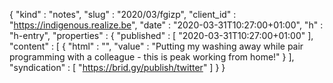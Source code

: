 {
  "kind" : "notes",
  "slug" : "2020/03/fgizp",
  "client_id" : "https://indigenous.realize.be",
  "date" : "2020-03-31T10:27:00+01:00",
  "h" : "h-entry",
  "properties" : {
    "published" : [ "2020-03-31T10:27:00+01:00" ],
    "content" : [ {
      "html" : "",
      "value" : "Putting my washing away while pair programming with a colleague - this is peak working from home!"
    } ],
    "syndication" : [ "https://brid.gy/publish/twitter" ]
  }
}

